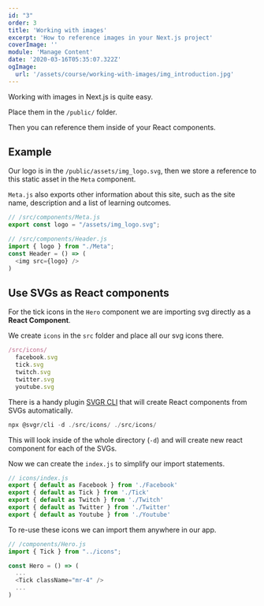 ```yaml
---
id: "3"
order: 3
title: 'Working with images'
excerpt: 'How to reference images in your Next.js project'
coverImage: ''
module: 'Manage Content'
date: '2020-03-16T05:35:07.322Z'
ogImage:
  url: '/assets/course/working-with-images/img_introduction.jpg'
---
```


Working with images in Next.js is quite easy.

Place them in the `/public/` folder.

Then you can reference them inside of your React components.

## Example

Our logo is in the `/public/assets/img_logo.svg`, then we store a reference to this static asset in the `Meta` component. 

`Meta.js` also exports other information about this site, such as the site name, description and a list of learning outcomes.

```javascript
// /src/components/Meta.js
export const logo = "/assets/img_logo.svg";

// /src/components/Header.js
import { logo } from "./Meta";
const Header = () => (
  <img src={logo} />
)
```

## Use SVGs as React components

For the tick icons in the `Hero` component we are importing svg directly as a **React Component**.

We create `icons` in the `src` folder and place all our svg icons there.

```javascript
/src/icons/
  facebook.svg
  tick.svg
  twitch.svg
  twitter.svg
  youtube.svg
```

There is a handy plugin [SVGR CLI](https://react-svgr.com/docs/cli/) that will create React components from SVGs automatically.

```javascript
npx @svgr/cli -d ./src/icons/ ./src/icons/
```

This will look inside of the whole directory (`-d`) and will create new react component for each of the SVGs.

Now we can create the `index.js` to simplify our import statements.

```javascript
// icons/index.js
export { default as Facebook } from './Facebook'
export { default as Tick } from './Tick'
export { default as Twitch } from './Twitch'
export { default as Twitter } from './Twitter'
export { default as Youtube } from './Youtube'
```

To re-use these icons we can import them anywhere in our app.

```javascript
// /components/Hero.js
import { Tick } from "../icons";

const Hero = () => (
  ...
  <Tick className="mr-4" />
  ...
)
```